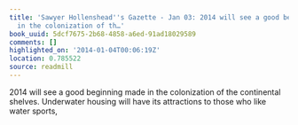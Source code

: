 ```yaml
---
title: 'Sawyer Hollenshead''s Gazette - Jan 03: 2014 will see a good beginning made
  in the colonization of th…'
book_uuid: 5dcf7675-2b68-4858-a6ed-91ad18029589
comments: []
highlighted_on: '2014-01-04T00:06:19Z'
location: 0.785522
source: readmill
---
```


2014 will see a good beginning made in the colonization of the continental shelves. Underwater housing will have its attractions to those who like water sports,